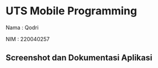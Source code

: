 # UTS Mobile Programming

Nama  :  Qodri

NIM   :  220040257


## Screenshot dan Dokumentasi Aplikasi

